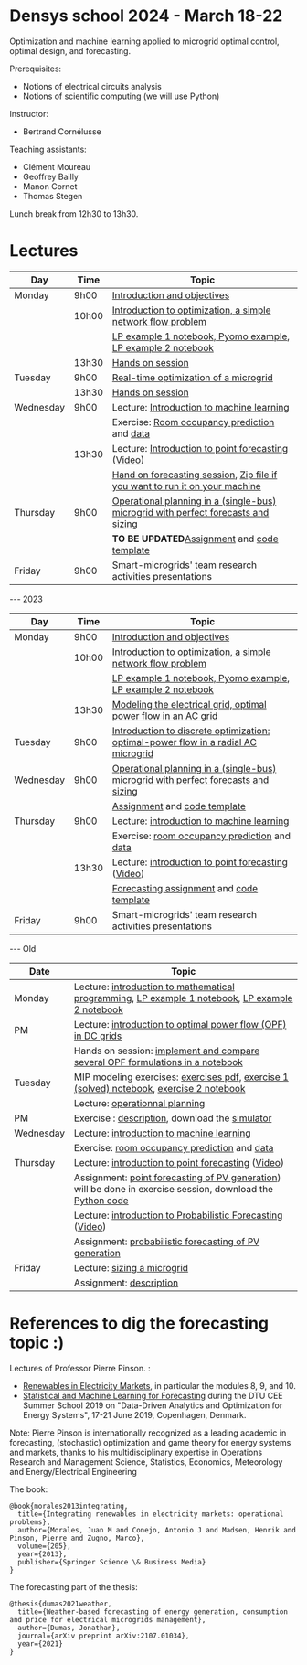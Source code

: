 # Densys school 2024 - March 18-22

Optimization and machine learning applied to microgrid optimal control, optimal design, and forecasting.

Prerequisites: 
 - Notions of electrical circuits analysis
 - Notions of scientific computing (we will use Python)

Instructor: 
 - Bertrand Cornélusse

Teaching assistants:
 - Clément Moureau
 - Geoffrey Bailly
 - Manon Cornet
 - Thomas Stegen

Lunch break from 12h30 to 13h30.

# Lectures 

| Day | Time | Topic |
| --- | --- | --- |
| Monday | 9h00  | [Introduction and objectives](pdf/densys_1_1_intro.pdf) |
|        | 10h00 | [Introduction to optimization, a simple network flow problem](pdf/densys_1_2_LP_network_flow.pdf) |
|        |       | [LP example 1 notebook, Pyomo example](https://colab.research.google.com/drive/1xgO3EhGoG6P5E9BVV7QyPgLJM5HdNDrY?usp=sharing), [LP example 2 notebook](https://colab.research.google.com/drive/1ujoTNfu2_sCoVK7ksqbXgusmAAizvIip?usp=sharing) |
|        | 13h30 | [Hands on session](https://colab.research.google.com/drive/1lrWL7sOrazTzlapVxcxrv_ZvVUZADC0h?usp=sharing) |
| Tuesday | 9h00  | [Real-time optimization of a microgrid](pdf/densys_2_1_RTO.pdf) |
|         | 13h30 | [Hands on session](https://colab.research.google.com/drive/1kC0bY-wds_kCIuEd2WDQNj-F-j5024-p?usp=sharing) |
| Wednesday | 9h00  | Lecture: [Introduction to machine learning](pdf/IntroductiontoMachineLearningDENSYS2021.pdf)  |
|          |     | Exercise: [Room occupancy prediction](https://colab.research.google.com/drive/1qhVUg9_W-4U3AcQXyP9ZW7TfmbUX91Mz?usp=sharing) and [data](notebooks/data.zip)|
|          | 13h30 | Lecture: [Introduction to point forecasting](https://github.com/jonathandumas/ELEN0445-1-microgrids-forecasting/blob/2b91cfc1b637b2ff17b13786b2407df66b6ac485/pdf/ELEN0445-1-microgrids-forecasting-lesson-1-2021.pdf) ([Video](https://youtu.be/NqezU_J1JQs))   |
|          |       | [Hand on forecasting session](https://colab.research.google.com/drive/1PZ6NR96HIhTFtHbq3Y6l6DlpnmL85zsD?usp=sharing), [Zip file if you want to run it on your machine](notebooks/forecasting_student_version.zip)|
| Thursday | 9h00  | [Operational planning in a (single-bus) microgrid with perfect forecasts and sizing](pdf/20230404_microgrids_optimization.pdf) |
|          |       | **TO BE UPDATED**[Assignment](pdf/densys_OP_sizing_2023.pdf) and [code template](Operationnal%20planning/OPandSizing.zip) |
| Friday | 9h00  | Smart-microgrids' team research activities presentations |

--- 2023

| Day | Time | Topic |
| --- | --- | --- |
| Monday | 9h00  | [Introduction and objectives](pdf/densys_1_1_intro.pdf) |
|        | 10h00 | [Introduction to optimization, a simple network flow problem](pdf/densys_1_2_LP_network_flow.pdf) |
|        |       | [LP example 1 notebook, Pyomo example](https://colab.research.google.com/drive/1xgO3EhGoG6P5E9BVV7QyPgLJM5HdNDrY?usp=sharing), [LP example 2 notebook](https://colab.research.google.com/drive/1ujoTNfu2_sCoVK7ksqbXgusmAAizvIip?usp=sharing) |
|        | 13h30 | [Modeling the electrical grid, optimal power flow in an AC grid](pdf/densys_1_3_Modeling_the_electrical_grid.pdf)|
| Tuesday | 9h00  | [Introduction to discrete optimization: optimal-power flow in a radial AC microgrid](pdf/densys_2_1_MIP.pdf) |
| Wednesday | 9h00  | [Operational planning in a (single-bus) microgrid with perfect forecasts and sizing](pdf/20230404_microgrids_optimization.pdf) |
|           |       | [Assignment](pdf/densys_OP_sizing_2023.pdf) and [code template](Operationnal%20planning/OPandSizing.zip) |
| Thursday | 9h00  | Lecture: [introduction to machine learning](pdf/IntroductiontoMachineLearningDENSYS2021.pdf)  |
|          |     | Exercise: [room occupancy prediction](https://colab.research.google.com/drive/1qhVUg9_W-4U3AcQXyP9ZW7TfmbUX91Mz?usp=sharing) and [data](notebooks/data.zip)|
|          | 13h30 | Lecture: [introduction to point forecasting](https://github.com/jonathandumas/ELEN0445-1-microgrids-forecasting/blob/2b91cfc1b637b2ff17b13786b2407df66b6ac485/pdf/ELEN0445-1-microgrids-forecasting-lesson-1-2021.pdf) ([Video](https://youtu.be/NqezU_J1JQs))   |
|          |       | [Forecasting assignment](pdf/densys_forecasting_assignment.pdf) and [code template](pdf/PV_forecasting_template.zip)|
| Friday | 9h00  | Smart-microgrids' team research activities presentations |



--- Old

| Date | Topic |
| --- | --- |
| Monday | Lecture: [introduction to mathematical programming](pdf/intro_math_programming_v2.pdf), [LP example 1 notebook](https://colab.research.google.com/drive/1xgO3EhGoG6P5E9BVV7QyPgLJM5HdNDrY?usp=sharing), [LP example 2 notebook](https://colab.research.google.com/drive/1ujoTNfu2_sCoVK7ksqbXgusmAAizvIip?usp=sharing)  |
| PM            | Lecture: [introduction to optimal power flow (OPF) in DC grids](pdf/NLP_CVXP_DC_OPF.pdf) |
|               | Hands on session: [implement and compare several OPF formulations in a notebook](https://colab.research.google.com/drive/1Nr06HZMWQRHXIu0JGBnVHKV7-8j_cpDu?usp=sharing) |
| Tuesday      | MIP modeling exercises: [exercises pdf](pdf/MIP_exercises.pdf), [exercise 1 (solved) notebook](https://colab.research.google.com/drive/1dVQyXylIrwJvaD23hY2p1_xkplJfROqm?usp=sharing), [exercise 2 notebook](https://colab.research.google.com/drive/1UoUrG6N2I5RxA5g0IpXCH09gnsGybezG?usp=sharing) |
|               | Lecture: [operationnal planning](pdf/operating_a_microgrid.pdf)  |
| PM            |Exercise : [description](pdf/Operation_MG.pdf), download the [simulator](https://github.com/bcornelusse/DENSYS-school/blob/main/Operationnal%20planning/microgrid-simulator.zip)|
| Wednesday | Lecture: [introduction to machine learning](pdf/IntroductiontoMachineLearningDENSYS2021.pdf)  |
|               | Exercise: [room occupancy prediction](https://colab.research.google.com/drive/1qhVUg9_W-4U3AcQXyP9ZW7TfmbUX91Mz?usp=sharing) and [data](notebooks/data.zip)|
| Thursday | Lecture: [introduction to point forecasting](https://github.com/jonathandumas/ELEN0445-1-microgrids-forecasting/blob/2b91cfc1b637b2ff17b13786b2407df66b6ac485/pdf/ELEN0445-1-microgrids-forecasting-lesson-1-2021.pdf) ([Video](https://youtu.be/NqezU_J1JQs))   |
|               | Assignment: [point forecasting of PV generation](https://github.com/jonathandumas/ELEN0445-1-microgrids-forecasting/blob/f6c4019274fd17f17e8c3329fffa8ed88917dcd8/pdf/ELEN0445-1-microgrids-forecasting-assignement-2021.pdf)) will be done in exercise session, download the [Python code](notebooks/assignment_files.tar.gz)|
|               | Lecture: [introduction to Probabilistic Forecasting](https://github.com/jonathandumas/ELEN0445-1-microgrids-forecasting/blob/27fcc893882f572d37a953b6a301e1a4f7671e83/pdf/ELEN0445-1-microgrids-forecasting-lesson-2-2021.pdf)  ([Video](https://youtu.be/jvHgJTsXDZg))   |
|               | Assignment: [probabilistic forecasting of PV generation](https://github.com/jonathandumas/ELEN0445-1-microgrids-forecasting/blob/f6c4019274fd17f17e8c3329fffa8ed88917dcd8/pdf/ELEN0445-1-microgrids-forecasting-assignement-2021.pdf) |
| Friday | Lecture: [sizing a microgrid](pdf/microgrids-sizing_a_microgrid.pdf) |
|               | Assignment: [description](pdf/EV_charging_assignment.pdf) |

# References to dig the forecasting topic :)

Lectures of Professor Pierre Pinson. :
* [Renewables in Electricity Markets](http://pierrepinson.com/index.php/teaching/), in particular the modules 8, 9, and 10.
* [Statistical and Machine Learning for Forecasting](https://youtu.be/e7uMRluA01M) during the DTU CEE Summer School 2019 on "Data-Driven Analytics and Optimization for Energy Systems", 17-21 June 2019, Copenhagen, Denmark.

Note: Pierre Pinson is internationally recognized as a leading academic in forecasting, (stochastic) optimization and game theory for energy systems and markets, thanks to his multidisciplinary expertise in Operations Research and Management Science, Statistics, Economics, Meteorology and Energy/Electrical Engineering

The book:
```
@book{morales2013integrating,
  title={Integrating renewables in electricity markets: operational problems},
  author={Morales, Juan M and Conejo, Antonio J and Madsen, Henrik and Pinson, Pierre and Zugno, Marco},
  volume={205},
  year={2013},
  publisher={Springer Science \& Business Media}
}
```

The forecasting part of the thesis:
```
@thesis{dumas2021weather,
  title={Weather-based forecasting of energy generation, consumption and price for electrical microgrids management},
  author={Dumas, Jonathan},
  journal={arXiv preprint arXiv:2107.01034},
  year={2021}
}
```
